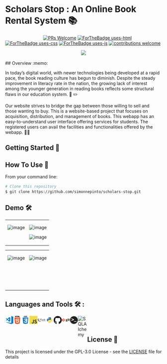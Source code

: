 # Scholars Stop : An Online Book Rental System :books:
&nbsp;&nbsp;&nbsp;&nbsp;&nbsp;&nbsp;&nbsp;&nbsp;&nbsp;&nbsp;&nbsp;&nbsp;&nbsp;&nbsp;&nbsp;&nbsp;&nbsp;&nbsp;&nbsp;&nbsp;&nbsp;&nbsp;&nbsp;&nbsp;&nbsp;&nbsp;&nbsp;&nbsp;&nbsp;&nbsp;
[![PRs Welcome](https://img.shields.io/badge/PRs-welcome-brightgreen.svg?style=flat-square)](http://makeapullrequest.com)
[![ForTheBadge uses-html](http://ForTheBadge.com/images/badges/uses-html.svg)](http://ForTheBadge.com)
[![ForTheBadge uses-css](http://ForTheBadge.com/images/badges/uses-css.svg)](http://ForTheBadge.com)
[![ForTheBadge uses-js](http://ForTheBadge.com/images/badges/uses-js.svg)](http://ForTheBadge.com)
[![contributions welcome](https://img.shields.io/badge/contributions-welcome-brightgreen.svg?style=flat)](https://github.com/simonnepinto/Magical-Charisma-To-Solve-Your-Mental-Dilemma/issues)

<p align="center">
<img src="https://user-images.githubusercontent.com/53074235/111450634-99029880-8736-11eb-87aa-7b16046b86c5.png">
</p>
## Overview :memo:

In today’s digital world, with newer technologies being developed at a rapid pace, the book reading
culture has begun to diminish. Despite the steady improvement in literacy rate in the nation, the growing
lack of interest among the younger generation in reading books reflects some structural flaws in our
education system. :closed_book: :pencil2:

Our website strives to bridge the gap between those willing to sell and those wanting to buy. This is a
website-based project that focuses on acquisition, distribution, and management of books.
This webapp has an easy-to-understand user interface offering services for students. The registered users
can avail the facilities and functionalities offered by the webapp. :technologist:



## Getting Started 🚀

## How To Use 🔧

From your command line:

```bash
# Clone this repository
$ git clone https://github.com/simonnepinto/scholars-stop.git

```

## Demo 🛠️

<table><tr><td valign="top" width="50%">
 
![image](https://user-images.githubusercontent.com/53074235/106258951-94485a80-6244-11eb-94bf-236bbf0f01f7.png)

</td><td valign="top" width="50%">
 
![image](https://user-images.githubusercontent.com/53074235/106244099-74a73700-6230-11eb-88aa-d4e473200e64.png)

![image](https://user-images.githubusercontent.com/53074235/106244641-3c542880-6231-11eb-9892-465e592ddb0e.png)

</td></tr></table>  

<table><tr><td valign="top" width="50%" height="123px">
 
![image](https://user-images.githubusercontent.com/53074235/106244199-97d1e680-6230-11eb-9976-32b5fe09a8cc.png)

</td><td valign="top" width="50%" height="123px">
 
![image](https://user-images.githubusercontent.com/53074235/106244263-ac15e380-6230-11eb-841f-fa14cf2d8528.png)

</td></tr></table>  

## Languages and Tools 🛠️ :

[<img align="left" alt="Visual Studio Code" width="26px" src="https://raw.githubusercontent.com/github/explore/80688e429a7d4ef2fca1e82350fe8e3517d3494d/topics/visual-studio-code/visual-studio-code.png" />](#)
[<img align="left" alt="HTML5" width="26px" src="https://raw.githubusercontent.com/github/explore/80688e429a7d4ef2fca1e82350fe8e3517d3494d/topics/html/html.png" />](#)
[<img align="left" alt="CSS3" width="26px" src="https://raw.githubusercontent.com/github/explore/80688e429a7d4ef2fca1e82350fe8e3517d3494d/topics/css/css.png" />](#)
[<img align="left" alt="JavaScript" width="26px" src="https://raw.githubusercontent.com/github/explore/80688e429a7d4ef2fca1e82350fe8e3517d3494d/topics/javascript/javascript.png" />](#)
[<img align="left" alt="Flask" width="26px" src="https://raw.githubusercontent.com/github/explore/80688e429a7d4ef2fca1e82350fe8e3517d3494d/topics/flask/flask.png" />](#)
[<img align="left" alt="Python" width="26px" src="https://raw.githubusercontent.com/github/explore/80688e429a7d4ef2fca1e82350fe8e3517d3494d/topics/python/python.png"/>](#)
[<img align="left" alt="GitHub" width="26px" src="https://raw.githubusercontent.com/github/explore/78df643247d429f6cc873026c0622819ad797942/topics/github/github.png" />](#)
[<img align="left" alt="Git" width="26px" src="https://raw.githubusercontent.com/github/explore/80688e429a7d4ef2fca1e82350fe8e3517d3494d/topics/git/git.png" />](#)
[<img align="left" alt="Terminal" width="26px" src="https://raw.githubusercontent.com/github/explore/80688e429a7d4ef2fca1e82350fe8e3517d3494d/topics/terminal/terminal.png" />](#)
[<img align="left" alt="SQLAlchemy" width="30px" src="https://www.fullstackpython.com/img/logos/sqlalchemy.jpg" />](#)

<br><br>

 
## License 📄

This project is licensed under the GPL-3.0 License - see the [LICENSE](./LICENSE) file for details




